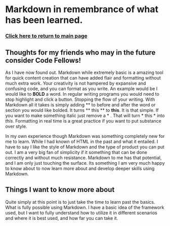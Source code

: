 # Markdown in remembrance of what has been learned.

### [Click here to return to main page](reading-notes/README.md)


## Thoughts for my friends who may in the future consider Code Fellows!

As I have now found out. Markdown while extremely basic is a amazing tool for quick content creation that can have added flair and formatting without much extra work. Your creativity is not hampered by expansive and confusing code, and you can format as you write. An example would be I would like to **BOLD** a word. In regular writing programs you would need to stop highlight and click a button. Stopping the flow of your writing. With Markdown all it takes is simply adding ** to before and after the word or section you would like bolded. It turns ** this ** to **this**. It is that simple. If you want to make something italic just remove a * . That will turn * this * into *this*. Formatting in real time is a great practice if you want to put substance over style.

In my own experience though Markdown was something completely new for me to learn. While I had known of HTML in the past and what it entailed. I have to say I like the style of Markdown and the type of product you can put out. I am a very big fan of simplicity if it something that can be done correctly and without much resistance. Markdown to me has that potential, and I am only just touching the surface. Its something I am very much happy to know about to now learn more about and develop deeper skills using Markdown.


## Things I want to know more about

Quite simply at this point is to just take the time to learn past the basics. What is fully possible using Markdown. I have a basic idea of the framework used, but I want to fully understand how to utilize it in different scenarios and where it is best used, and how far you can take it.
